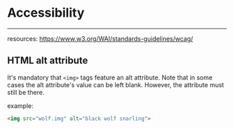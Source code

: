 # Accessibility
---

resources: https://www.w3.org/WAI/standards-guidelines/wcag/

## HTML alt attribute

It's mandatory that `<img>` tags feature an alt attribute. Note that in some cases the alt attribute's value can be left blank. However, the attribute must still be there.

example:

```html
<img src="wolf.img" alt="black wolf snarling">
```
